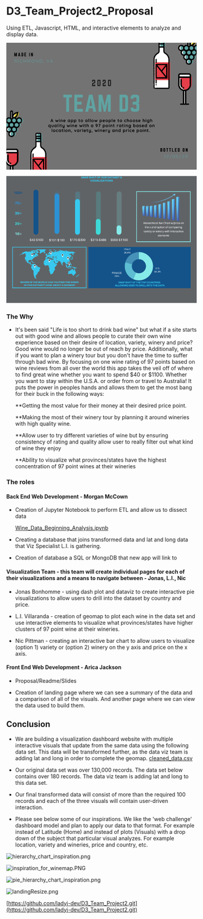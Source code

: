 
# D3_Team_Project2_Proposal
Using ETL, Javascript, HTML, and interactive elements to analyze and display data.

![1.png](1.png)


![2.png](2.png)


### The Why

* It's been said "Life is too short to drink bad wine" but what if a site starts out with good wine and allows people to curate their own wine experience based on their desire of location, variety, winery and price? Good wine would no longer be out of reach by price. Additionally, what if you want to plan a winery tour but you don't have the time to suffer through bad wine. By focusing on one wine rating of 97 points based on wine reviews from all over the world this app takes the veil off of where to find great wine whether you want to spend $40 or $1100. Whether you want to stay within the U.S.A. or order from or travel to Australia! It puts the power in peoples hands and allows them to get the most bang for their buck in the following ways:

  **Getting the most value for their money at their desired price point.
  
  **Making the most of their winery tour by planning it around wineries with high quality wine.
  
  **Allow user to try different varieties of wine but by ensuring consistency of rating and quality allow user to really filter out what kind of wine they enjoy
  
  **Ability to visualize what provinces/states have the highest concentration of 97 point wines at their wineries
  
  
### The roles
  #### Back End Web Development - Morgan McCown
        
  * Creation of Jupyter Notebook to perform ETL and allow us to dissect data 
  
    [Wine_Data_Beginning_Analysis.ipynb](Wine_Data_Beginning_Analysis.ipynb) 
  
  * Creating a database that joins transformed data and lat and long data that Viz Specialist L.I. is gathering. 
  
  * Creation of database a SQL or MongoDB that new app will link to

  #### Visualization Team - this team will create individual pages for each of their visualizations and a means to navigate between - Jonas, L.I., Nic
  
  * Jonas Bonhomme - using dash plot and dataviz to create interactive pie visualizations to allow users to drill into the dataset by country and     price.
  
  * L.I. Villaranda - creation of geomap to plot each wine in the data set and use interactive elements to visualize what provinces/states have higher clusters of 97 point wine     at their wineries.
  
  * Nic Pittman - creating an interactive bar chart to allow users to visualize (option 1) variety or (option 2) winery on the y axis and price on the x axis.
   
  #### Front End Web Development - Arica Jackson

  * Proposal/Readme/Slides
  
  * Creation of landing page where we can see a summary of the data and a comparison of all of the visuals. And another page where we can view the data used to build them.
  
## Conclusion
 
 * We are building a visualization dashboard website with multiple interactive visuals that update from the same data using the following data set. This data will be               transformed further, as the data viz team is adding lat and long in order to complete the geomap.  [cleaned_data.csv](cleaned_data.csv)             

 * Our original data set was over 130,000 records. The data set below contains over 180 records. The data viz team is adding lat and long to this data set.
 * Our final transformed data will consist of more than the required 100 records and each of the three visuals will contain user-driven interaction.
 * Please see below some of our inspirations. We like the 'web challenge' dashboard model and plan to apply our data to that format. For example instead of Latitude (Home) and 
  instead of plots (Visuals) with a drop down of the subject that particular visual analyzes. For example location, variety and wineries, price and country, etc.          
 
     
![hierarchy_chart_inspiration.png](hierarchy_chart_inspiration.png)

![inspiration_for_winemap.PNG](inspiration_for_winemap.PNG)

![pie_hierarchy_chart_inspiration.png](pie_hierarchy_chart_inspiration.png)


![landingResize.png](landingResize.png)
    

[https://github.com/ladyj-dev/D3_Team_Project2.git](https://github.com/ladyj-dev/D3_Team_Project2.git)





